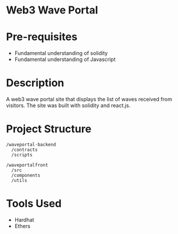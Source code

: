 # Web3 Wave Portal

# Pre-requisites

- Fundamental understanding of solidity
- Fundamental understanding of Javascript

# Description

A web3 wave portal site that displays the list of waves received from visitors. The site was built with solidity and react.js.

# Project Structure

```
/waveportal-backend
  /contracts
  /scripts

/waveportalfront
  /src
  /components
  /utils
```

# Tools Used
- Hardhat
- Ethers
  